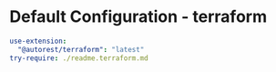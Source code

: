 # Default Configuration - terraform

``` yaml $(terraform)
use-extension:
  "@autorest/terraform": "latest"
try-require: ./readme.terraform.md
```
